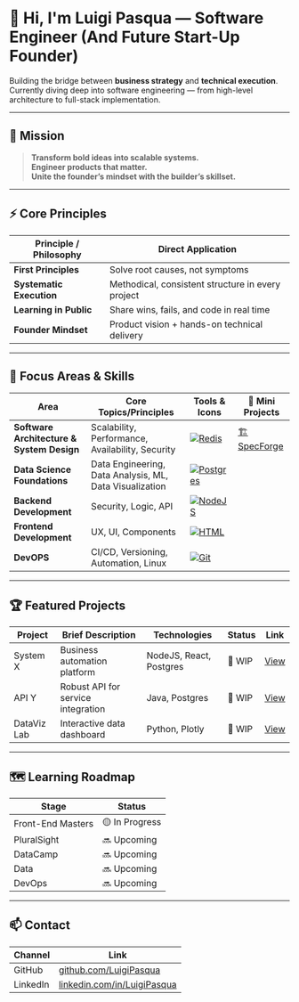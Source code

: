 # 👋 Hi, I'm Luigi Pasqua — Software Engineer (And Future Start-Up Founder)

Building the bridge between **business strategy** and **technical execution**.  
Currently diving deep into software engineering — from high-level architecture to full-stack implementation.

---

## 💼 Mission

> **Transform bold ideas into scalable systems.**  
> **Engineer products that matter.**  
> **Unite the founder’s mindset with the builder’s skillset.**

---
## ⚡ Core Principles

| Principle / Philosophy                | Direct Application                                  |
|---------------------------------------|-----------------------------------------------------|
| **First Principles**                  | Solve root causes, not symptoms                     |
| **Systematic Execution**              | Methodical, consistent structure in every project   |
| **Learning in Public**                | Share wins, fails, and code in real time            |
| **Founder Mindset**                   | Product vision + hands-on technical delivery        |

---

## 🚀 Focus Areas & Skills

| Area                                 | Core Topics/Principles                         | Tools & Icons                                                                 | 🎯 Mini Projects |
|-------------------------------------|------------------------------------------------|--------------------------------------------------------------------------------|------------------|
| **Software Architecture & System Design** | Scalability, Performance, Availability, Security| [![Redis](https://skillicons.dev/icons?i=redis)](https://skillicons.dev) | [🏗️ SpecForge](https://github.com/LuigiPasqua/SpecForge)|
| **Data Science Foundations**        | Data Engineering, Data Analysis, ML, Data Visualization | [![Postgres](https://skillicons.dev/icons?i=postgres,py)](https://skillicons.dev)    | |
| **Backend Development**             | Security, Logic, API                          | [![NodeJS](https://skillicons.dev/icons?i=nodejs,java)](https://skillicons.dev)      | |
| **Frontend Development**            | UX, UI, Components                            | [![HTML](https://skillicons.dev/icons?i=html,css,js,react,ts)](https://skillicons.dev) | |
| **DevOPS**                          | CI/CD, Versioning, Automation, Linux          | [![Git](https://skillicons.dev/icons?i=git,github,linux)](https://skillicons.dev)    | |

---

## 🏆 Featured Projects

| Project            | Brief Description                         | Technologies                  | Status    | Link         |
|--------------------|-------------------------------------------|-------------------------------|-----------|--------------|
| System X           | Business automation platform              | NodeJS, React, Postgres       | 🚧 WIP    | [View](#)    |
| API Y              | Robust API for service integration        | Java, Postgres                | 🚧 WIP   | [View](#)    |
| DataViz Lab        | Interactive data dashboard                | Python, Plotly                | 🚧 WIP   | [View](#)    |

---

## 🗺️ Learning Roadmap

| Stage        | Status         | 
|--------------|---------------|
| Front-End Masters | 🟡 In Progress | 
| PluralSight     | 🔜 Upcoming  | 
| DataCamp   | 🔜 Upcoming  | 
| Data         | 🔜 Upcoming  |
| DevOps       | 🔜 Upcoming    | 



---

## 📫 Contact

| Channel     | Link                                 |
|-------------|--------------------------------------|
| GitHub      | [github.com/LuigiPasqua](https://github.com/LuigiPasqua)        |
| LinkedIn    | [linkedin.com/in/LuigiPasqua](https://www.linkedin.com/in/luigi-pasqua-6b639012a)   |

